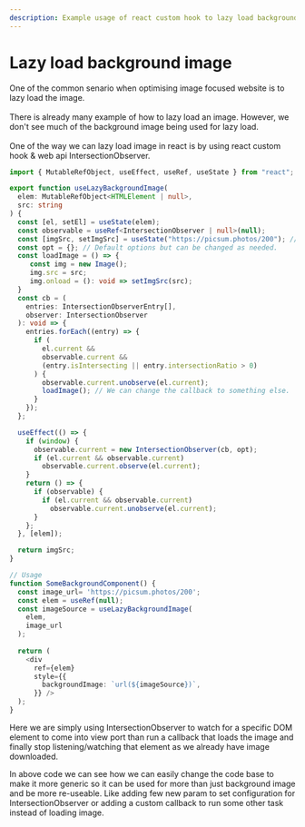 ```yaml
---
description: Example usage of react custom hook to lazy load background image.
---
```


# Lazy load background image

One of the common senario when optimising image focused website is to lazy load the image. \
\
There is already many example of how to lazy load an image. However, we don't see much of the background image being used for lazy load.\
\
One of the way we can lazy load image in react is by using react custom hook & web api IntersectionObserver.

```typescript
import { MutableRefObject, useEffect, useRef, useState } from "react";

export function useLazyBackgroundImage(
  elem: MutableRefObject<HTMLElement | null>,
  src: string
) {
  const [el, setEl] = useState(elem);
  const observable = useRef<IntersectionObserver | null>(null);
  const [imgSrc, setImgSrc] = useState("https://picsum.photos/200"); //Set a default fallback image.
  const opt = {}; // Default options but can be changed as needed.
  const loadImage = () => {
     const img = new Image();
     img.src = src;
     img.onload = (): void => setImgSrc(src);
  }
  const cb = (
    entries: IntersectionObserverEntry[],
    observer: IntersectionObserver
  ): void => {
    entries.forEach((entry) => {
      if (
        el.current &&
        observable.current &&
        (entry.isIntersecting || entry.intersectionRatio > 0)
      ) {
        observable.current.unobserve(el.current);
        loadImage(); // We can change the callback to something else.
      }
    });
  };

  useEffect(() => {
    if (window) {
      observable.current = new IntersectionObserver(cb, opt);
      if (el.current && observable.current)
        observable.current.observe(el.current);
    }
    return () => {
      if (observable) {
        if (el.current && observable.current)
          observable.current.unobserve(el.current);
      }
    };
  }, [elem]);

  return imgSrc;
}

// Usage
function SomeBackgroundComponent() {
  const image_url= 'https://picsum.photos/200';
  const elem = useRef(null);
  const imageSource = useLazyBackgroundImage(
    elem,
    image_url
  );
  
  return (
    <div
      ref={elem}
      style={{
        backgroundImage: `url(${imageSource})`,
      }} />
  );
}
```

Here we are simply using IntersectionObserver to watch for a specific DOM element to come into view port than run a callback that loads the image and finally stop listening/watching that element as we already have image downloaded.

In above code we can see how we can easily change the code base to make it more generic so it can be used for more than just background image and be more re-useable. Like adding few new param to set configuration for IntersectionObserver or adding a custom callback to run some other task instead of loading image.

